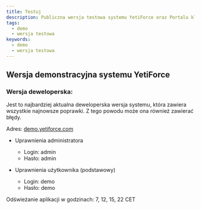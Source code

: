 ```yaml
---
title: Testuj
description: Publiczna wersja testowa systemu YetiForce oraz Portalu klienta
tags:
  - demo
  - wersja testowa
keywords:
  - demo
  - wersja testowa
---
```


## Wersja demonstracyjna systemu YetiForce

### Wersja deweloperska:

Jest to najbardziej aktualna deweloperska wersja systemu, która zawiera wszystkie najnowsze poprawki. Z tego powodu może ona również zawierać błędy.

Adres: <a href="https://demo.yetiforce.com" target="_blank">demo.yetiforce.com</a>

- Uprawnienia administratora

  - Login: admin
  - Hasło: admin

- Uprawnienia użytkownika (podstawowy)
  - Login: demo
  - Hasło: demo

Odświeżanie aplikacji w godzinach: 7, 12, 15, 22 CET
